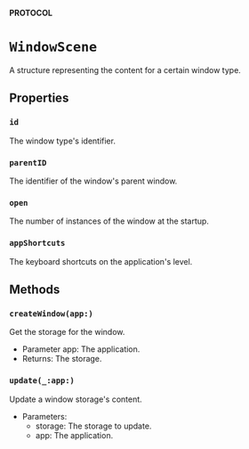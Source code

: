 **PROTOCOL**

# `WindowScene`

A structure representing the content for a certain window type.

## Properties
### `id`

The window type's identifier.

### `parentID`

The identifier of the window's parent window.

### `open`

The number of instances of the window at the startup.

### `appShortcuts`

The keyboard shortcuts on the application's level.

## Methods
### `createWindow(app:)`

Get the storage for the window.
- Parameter app: The application.
- Returns: The storage.

### `update(_:app:)`

Update a window storage's content.
- Parameters:
    - storage: The storage to update.
    - app: The application.
